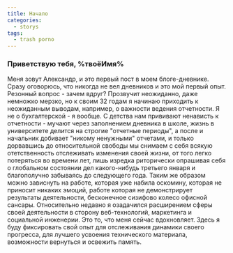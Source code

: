 ```yaml
---
title: Начало
categories: 
  - storys
tags:
  - trash porno
---
```



### Приветствую тебя, %твоёИмя%
Меня зовут Александр, и это первый пост в моем блоге-дневнике. Сразу оговорюсь, что никогда не вел дневников и это мой первый опыт. Резонный вопрос - зачем вдруг? Прозвучит неожиданно, даже немножко мерзко, но к своим 32 годам я начинаю приходить к неожиданным выводам, например, о важности ведения отчетности. Я не о бухгалтерской - я вообще. С детства нам прививают ненависть к отчетности - мучают через заполнением дневника в школе, жизнь в университете делится на строгие "отчетные периоды", а после и начальник добивает "никому ненужными" отчетами, и только дорвавшись до относительной свободы мы снимаем с себя всякую отетственность отслеживать изменения своей жизни, от того легко потеряться во времени лет, лишь изредка риторически  опрашивая себя о глобальном состоянии дел какого-нибудь третьего января и благополучно забываясь до следующего года. Таким же образом можно зависнуть на работе, которая уже набила оскомину, которая не приносит никаких эмоций, работе которая не демонстрирует результаты деятельности, бесконечное сизифово колесо офисной сансары.
Относительно недавно я озадачился расширением сферы своей деятельности в сторону веб-технологий, маркетинга и социальной инженерии. Это то, что меня сейчас вдохновляет.
Здесь я буду фиксировать свой опыт для отслеживания динамики своего прогресса, для лучшего усвоения технического материала, возможности вернуться и освежить память. 
